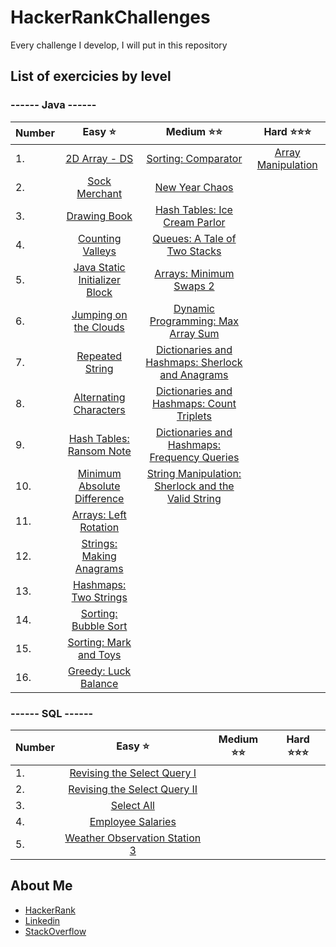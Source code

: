 # HackerRankChallenges

Every challenge I develop, I will put in this repository

## List of exercicies by level

### ------ Java ------

| Number | Easy ⭐ | Medium ⭐⭐ | Hard ⭐⭐⭐ |
| :--- | :---: | :---: | :---: |
|1. | [2D Array - DS](https://www.hackerrank.com/challenges/2d-array/problem) | [Sorting: Comparator](https://www.hackerrank.com/challenges/ctci-comparator-sorting/problem) | [Array Manipulation](https://www.hackerrank.com/challenges/crush/problem) |
|2. | [Sock Merchant](https://www.hackerrank.com/challenges/sock-merchant/problem) | [New Year Chaos](https://www.hackerrank.com/challenges/new-year-chaos/problem) |
|3. | [Drawing Book](https://www.hackerrank.com/challenges/drawing-book/problem) | [Hash Tables: Ice Cream Parlor](https://www.hackerrank.com/challenges/ctci-ice-cream-parlor/problem) |
|4. | [Counting Valleys](https://www.hackerrank.com/challenges/counting-valleys/problem) | [Queues: A Tale of Two Stacks](https://www.hackerrank.com/challenges/ctci-queue-using-two-stacks/problem) |
|5. | [Java Static Initializer Block](https://www.hackerrank.com/challenges/java-static-initializer-block/problem) | [Arrays: Minimum Swaps 2](https://www.hackerrank.com/challenges/minimum-swaps-2/problem) |
|6. | [Jumping on the Clouds](https://www.hackerrank.com/challenges/jumping-on-the-clouds/problem) | [Dynamic Programming: Max Array Sum](https://www.hackerrank.com/challenges/max-array-sum/problem) |
|7. | [Repeated String](https://www.hackerrank.com/challenges/repeated-string/problem) | [Dictionaries and Hashmaps: Sherlock and Anagrams](https://www.hackerrank.com/challenges/sherlock-and-anagrams/problem) |
|8. | [Alternating Characters](https://www.hackerrank.com/challenges/alternating-characters/problem) | [Dictionaries and Hashmaps: Count Triplets](https://www.hackerrank.com/challenges/count-triplets-1/problem) |
|9. | [Hash Tables: Ransom Note](https://www.hackerrank.com/challenges/ctci-ransom-note/problem) | [Dictionaries and Hashmaps: Frequency Queries](https://www.hackerrank.com/challenges/frequency-queries/problem) |
|10. | [Minimum Absolute Difference](https://www.hackerrank.com/challenges/minimum-absolute-difference-in-an-array/problem) | [String Manipulation: Sherlock and the Valid String](https://www.hackerrank.com/challenges/sherlock-and-valid-string/problem) |
|11. | [Arrays: Left Rotation](https://www.hackerrank.com/challenges/ctci-array-left-rotation/problem) |
|12. | [Strings: Making Anagrams](https://www.hackerrank.com/challenges/ctci-making-anagrams/problem) |
|13. | [Hashmaps: Two Strings](https://www.hackerrank.com/challenges/two-strings/problem) |
|14. | [Sorting: Bubble Sort](https://www.hackerrank.com/challenges/ctci-bubble-sort/problem) |
|15. | [Sorting: Mark and Toys](https://www.hackerrank.com/challenges/mark-and-toys/problem) |
|16. | [Greedy: Luck Balance](https://www.hackerrank.com/challenges/luck-balance/problem) |

### ------ SQL ------

| Number | Easy ⭐ | Medium ⭐⭐ | Hard ⭐⭐⭐ |
| :--- | :---: | :---: | :---: |
|1. | [Revising the Select Query I](https://www.hackerrank.com/challenges/revising-the-select-query/problem) |
|2. | [Revising the Select Query II](https://www.hackerrank.com/challenges/revising-the-select-query-2/problem) |
|3. | [Select All](https://www.hackerrank.com/challenges/select-all-sql/problem) |
|4. | [Employee Salaries](https://www.hackerrank.com/challenges/salary-of-employees/problem) |
|5. | [Weather Observation Station 3](https://www.hackerrank.com/challenges/weather-observation-station-3/problem) |

## About Me

* [HackerRank](https://www.hackerrank.com/pedrobragadev)
* [Linkedin](https://www.linkedin.com/in/pedrobragadev/)
* [StackOverflow](https://stackoverflow.com/story/pedrobragadev)

